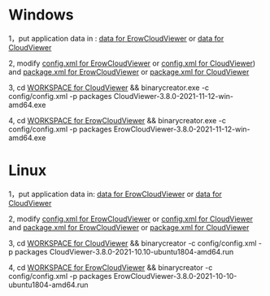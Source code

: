 # Windows

1，put application data in :  [data for ErowCloudViewer](./windows/ErowCloudViewer/packages/com.vendor.product/data) or [data for CloudViewer](./windows/CloudViewer/packages/com.vendor.product/data)

2, modify [config.xml for ErowCloudViewer](./windows/ErowCloudViewer/config/config.xml) or  [config.xml for CloudViewer](./windows/CloudViewer/config/config.xml)) and [package.xml for ErowCloudViewer](./windows/ErowCloudViewer/packages/com.vendor.product/meta/package.xml)  or [package.xml for CloudViewer](./windows/CloudViewer/packages/com.vendor.product/meta/package.xml) 

3, cd [WORKSPACE for CloudViewer](./windows/CloudViewer) && binarycreator.exe -c config/config.xml -p packages CloudViewer-3.8.0-2021-11-12-win-amd64.exe

4, cd [WORKSPACE for ErowCloudViewer](./windows/ErowCloudViewer) && binarycreator.exe -c config/config.xml -p packages ErowCloudViewer-3.8.0-2021-11-12-win-amd64.exe


# Linux
1，put application data in: [data for ErowCloudViewer](./linux/ErowCloudViewer/packages/com.vendor.product/data) or [data for CloudViewer](./linux/CloudViewer/packages/com.vendor.product/data)

2, modify [config.xml for ErowCloudViewer](./linux/ErowCloudViewer/config/config.xml) or  [config.xml for CloudViewer](./linux/CloudViewer/config/config.xml) and [package.xml for ErowCloudViewer](./linux/ErowCloudViewer/packages/com.vendor.product/meta/package.xml) or [package.xml for CloudViewer](./linux/CloudViewer/packages/com.vendor.product/meta/package.xml) 

3, cd [WORKSPACE for CloudViewer](./linux/CloudViewer) && binarycreator -c config/config.xml -p packages CloudViewer-3.8.0-2021-10.10-ubuntu1804-amd64.run

4, cd [WORKSPACE for ErowCloudViewer](./linux/ErowCloudViewer) && binarycreator -c config/config.xml -p packages ErowCloudViewer-3.8.0-2021-10-10-ubuntu1804-amd64.run